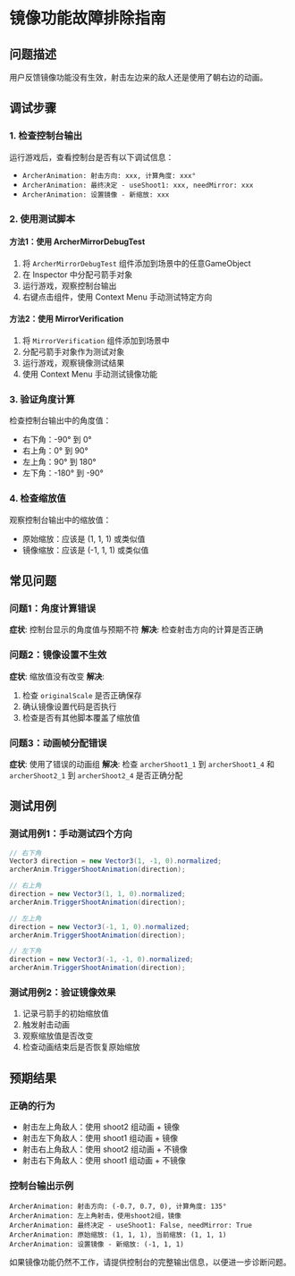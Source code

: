 # 镜像功能故障排除指南

## 问题描述
用户反馈镜像功能没有生效，射击左边来的敌人还是使用了朝右边的动画。

## 调试步骤

### 1. 检查控制台输出
运行游戏后，查看控制台是否有以下调试信息：
- `ArcherAnimation: 射击方向: xxx, 计算角度: xxx°`
- `ArcherAnimation: 最终决定 - useShoot1: xxx, needMirror: xxx`
- `ArcherAnimation: 设置镜像 - 新缩放: xxx`

### 2. 使用测试脚本
#### 方法1：使用 ArcherMirrorDebugTest
1. 将 `ArcherMirrorDebugTest` 组件添加到场景中的任意GameObject
2. 在 Inspector 中分配弓箭手对象
3. 运行游戏，观察控制台输出
4. 右键点击组件，使用 Context Menu 手动测试特定方向

#### 方法2：使用 MirrorVerification
1. 将 `MirrorVerification` 组件添加到场景中
2. 分配弓箭手对象作为测试对象
3. 运行游戏，观察镜像测试结果
4. 使用 Context Menu 手动测试镜像功能

### 3. 验证角度计算
检查控制台输出中的角度值：
- 右下角：-90° 到 0°
- 右上角：0° 到 90°
- 左上角：90° 到 180°
- 左下角：-180° 到 -90°

### 4. 检查缩放值
观察控制台输出中的缩放值：
- 原始缩放：应该是 (1, 1, 1) 或类似值
- 镜像缩放：应该是 (-1, 1, 1) 或类似值

## 常见问题

### 问题1：角度计算错误
**症状**: 控制台显示的角度值与预期不符
**解决**: 检查射击方向的计算是否正确

### 问题2：镜像设置不生效
**症状**: 缩放值没有改变
**解决**: 
1. 检查 `originalScale` 是否正确保存
2. 确认镜像设置代码是否执行
3. 检查是否有其他脚本覆盖了缩放值

### 问题3：动画帧分配错误
**症状**: 使用了错误的动画组
**解决**: 检查 `archerShoot1_1` 到 `archerShoot1_4` 和 `archerShoot2_1` 到 `archerShoot2_4` 是否正确分配

## 测试用例

### 测试用例1：手动测试四个方向
```csharp
// 右下角
Vector3 direction = new Vector3(1, -1, 0).normalized;
archerAnim.TriggerShootAnimation(direction);

// 右上角
direction = new Vector3(1, 1, 0).normalized;
archerAnim.TriggerShootAnimation(direction);

// 左上角
direction = new Vector3(-1, 1, 0).normalized;
archerAnim.TriggerShootAnimation(direction);

// 左下角
direction = new Vector3(-1, -1, 0).normalized;
archerAnim.TriggerShootAnimation(direction);
```

### 测试用例2：验证镜像效果
1. 记录弓箭手的初始缩放值
2. 触发射击动画
3. 观察缩放值是否改变
4. 检查动画结束后是否恢复原始缩放

## 预期结果

### 正确的行为
- 射击左上角敌人：使用 shoot2 组动画 + 镜像
- 射击左下角敌人：使用 shoot1 组动画 + 镜像
- 射击右上角敌人：使用 shoot2 组动画 + 不镜像
- 射击右下角敌人：使用 shoot1 组动画 + 不镜像

### 控制台输出示例
```
ArcherAnimation: 射击方向: (-0.7, 0.7, 0), 计算角度: 135°
ArcherAnimation: 左上角射击，使用shoot2组，镜像
ArcherAnimation: 最终决定 - useShoot1: False, needMirror: True
ArcherAnimation: 原始缩放: (1, 1, 1), 当前缩放: (1, 1, 1)
ArcherAnimation: 设置镜像 - 新缩放: (-1, 1, 1)
```

如果镜像功能仍然不工作，请提供控制台的完整输出信息，以便进一步诊断问题。 